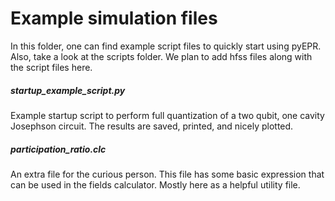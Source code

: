 Example simulation files 
===================

In this folder, one can find example script files to quickly start using pyEPR.
Also, take a look at the scripts folder. 
We plan to add hfss files along with the script files here. 

##### startup_example_script.py
Example startup script to perform full quantization of a two qubit, one cavity Josephson circuit.
The results are saved, printed, and nicely plotted.

##### participation_ratio.clc
An extra file for the curious person. This file has some basic expression that can be used in the fields calculator. Mostly here as a helpful utility file. 